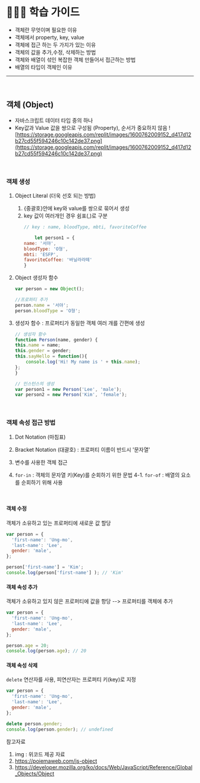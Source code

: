 # 💁🏻‍♂️ 학습 가이드

- 객체란 무엇이며 필요한 이유
- 객체에서 property, key, value
- 객체에 접근 하는 두 가지가 있는 이유
- 객체의 값을 추가,수정, 삭제하는 방법
- 객체와 배열이 섞인 복잡한 객체 만들어서 접근하는 방법
- 배열의 타입이 객체인 이유
___
<br>

## 객체 (Object)
- 자바스크립트 데이터 타입 중의 하나 
- Key값과 Value 값을 쌍으로 구성됨 (Property), 순서가 중요하지 않음 
  ![https://storage.googleapis.com/replit/images/1600762009152_d417d12b27cd55f594246c10c142de37.png](https://storage.googleapis.com/replit/images/1600762009152_d417d12b27cd55f594246c10c142de37.png)

<br>

### 객체 생성 
  1. Object Literal (더욱 선호 되는 방법)
     1. {중괄호}안에 key와 value를 쌍으로 묶어서 생성 
     2. key 값이 여러개인 경우 쉼표(,)로 구분 
        ```js
        // key : name, bloodType, mbti, favoriteCoffee

            let person1 = {
        name: '서야',
        bloodType: 'O형',
        mbti: 'ESFP',
        favoriteCoffee: '바닐라라떼'
        }
        ```
    
  2. Object 생성자 함수 
        ```js
        var person = new Object();

        //프로퍼티 추가
        person.name = '서야';
        person.bloodType = 'O형';
        ```

  3. 생성자 함수 : 프로퍼티가 동일한 객체 여러 개를 간편에 생성 
        ```js
        // 생성자 함수
        function Person(name, gender) {
        this.name = name;
        this.gender = gender;
        this.sayHello = function(){
            console.log('Hi! My name is ' + this.name);
        };
        }

        // 인스턴스의 생성
        var person1 = new Person('Lee', 'male');
        var person2 = new Person('Kim', 'female');
        ```


<br>

### 객체 속성 접근 방법 
1. Dot Notation (마침표)
2. Bracket Notation (대괄호) : 프로퍼티 이름이 반드시 '문자열' 
3. 변수를 사용한 객체 접근 

4. `for-in` : 객체의 문자열 키(Key)를 순회하기 위한 문법 
4-1.  `for-of` : 배열의 요소를 순회하기 위해 사용 

<br>

#### 객체 수정 
객체가 소유하고 있는 프로퍼티에 새로운 값 할당 

```js
var person = {
  'first-name': 'Ung-mo',
  'last-name': 'Lee',
  gender: 'male',
};

person['first-name'] = 'Kim';
console.log(person['first-name'] ); // 'Kim'
```

#### 객체 속성 추가
객체가 소유하고 있지 않은 프로퍼티에 값을 항당 --> 프로퍼티를 객체에 추가 

```js
var person = {
  'first-name': 'Ung-mo',
  'last-name': 'Lee',
  gender: 'male',
};

person.age = 20;
console.log(person.age); // 20
```

#### 객체 속성 삭제 
`delete` 연산자를 사용, 피연산자는 프로퍼티 키(key)로 지정 

```js
var person = {
  'first-name': 'Ung-mo',
  'last-name': 'Lee',
  gender: 'male',
};

delete person.gender;
console.log(person.gender); // undefined
```

참고자료
1. img : 위코드 제공 자료
2. https://poiemaweb.com/js-object
3. https://developer.mozilla.org/ko/docs/Web/JavaScript/Reference/Global_Objects/Object